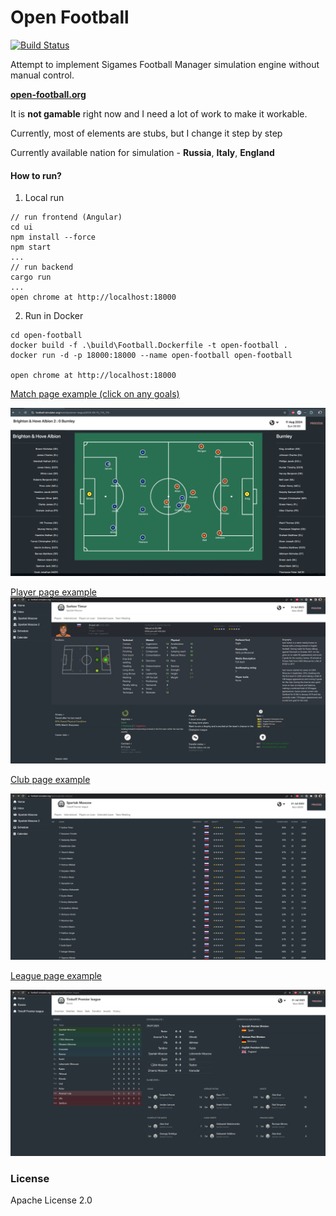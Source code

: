 # Open Football

[![Build Status](http://drone.zoxexivo.com/api/badges/ZOXEXIVO/open-football/status.svg)](http://drone.zoxexivo.com/ZOXEXIVO/open-football)

Attempt to implement Sigames Football Manager simulation engine without manual control.

**[open-football.org](https://open-football.org)**

It is **not gamable** right now and I need a lot of work to make it workable.

Currently, most of elements are stubs, but I change it step by step

Currently available nation for simulation - **Russia**, **Italy**, **England**

#### How to run?

1) Local run

```console
// run frontend (Angular)
cd ui
npm install --force
npm start
...
// run backend
cargo run
...
open chrome at http://localhost:18000
```

2) Run in Docker

```console
cd open-football
docker build -f .\build\Football.Dockerfile -t open-football .
docker run -d -p 18000:18000 --name open-football open-football

open chrome at http://localhost:18000
```

[Match page example (click on any goals)](https://open-football.org/leagues/english-premier-league)

![alt text](docs/images/match.jpg "Match page")

[Player page example](https://open-football.org/teams/spartak-moscow/players/1)
![alt text](docs/images/player.jpg "Player page")

[Club page example](https://open-football.org/teams/spartak-moscow)

![alt text](docs/images/club.jpg "Club page")

[League page example](https://open-football.org/leagues/tinkoff-premier_league)

![alt text](docs/images/league.jpg "League page")

### License

Apache License 2.0
